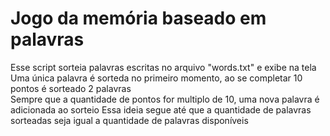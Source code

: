 # Jogo da memória baseado em palavras

Esse script sorteia palavras escritas no arquivo "words.txt" e exibe na tela  
Uma única palavra é sorteda no primeiro momento, ao se completar 10 pontos é sorteado 2 palavras  
Sempre que a quantidade de pontos for multiplo de 10, uma nova palavra é adicionada ao sorteio
Essa ideia segue até que a quantidade de palavras sorteadas seja igual a quantidade de palavras disponíveis